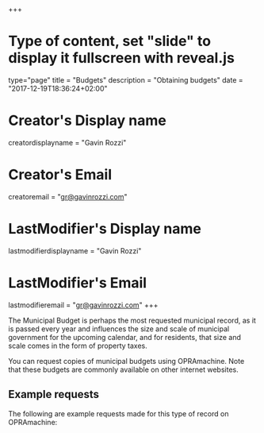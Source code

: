 +++
# Type of content, set "slide" to display it fullscreen with reveal.js
type="page"
title = "Budgets"
description = "Obtaining budgets"
date = "2017-12-19T18:36:24+02:00"
# Creator's Display name
creatordisplayname = "Gavin Rozzi"
# Creator's Email
creatoremail = "gr@gavinrozzi.com"
# LastModifier's Display name
lastmodifierdisplayname = "Gavin Rozzi"
# LastModifier's Email
lastmodifieremail = "gr@gavinrozzi.com"
+++

The Municipal Budget is perhaps the most requested municipal record, as it is passed every year and influences the size and scale of municipal government for the upcoming calendar, and for residents, that size and scale comes in the form of property taxes.

You can request copies of municipal budgets using OPRAmachine. Note that these budgets are commonly available on other internet websites.

## Example requests
The following are example requests made for this type of record on OPRAmachine:
